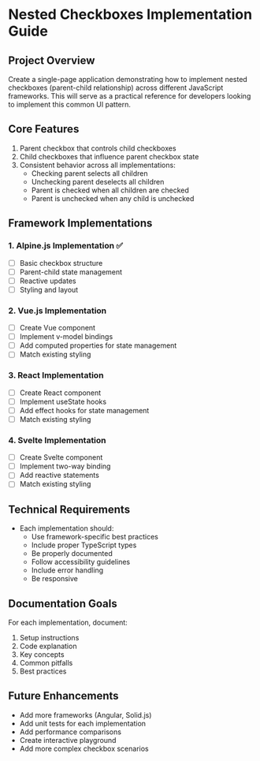# Nested Checkboxes Implementation Guide

## Project Overview
Create a single-page application demonstrating how to implement nested checkboxes (parent-child relationship) across different JavaScript frameworks. This will serve as a practical reference for developers looking to implement this common UI pattern.

## Core Features
1. Parent checkbox that controls child checkboxes
2. Child checkboxes that influence parent checkbox state
3. Consistent behavior across all implementations:
   - Checking parent selects all children
   - Unchecking parent deselects all children
   - Parent is checked when all children are checked
   - Parent is unchecked when any child is unchecked

## Framework Implementations

### 1. Alpine.js Implementation ✅
- [ ] Basic checkbox structure
- [ ] Parent-child state management
- [ ] Reactive updates
- [ ] Styling and layout

### 2. Vue.js Implementation
- [ ] Create Vue component
- [ ] Implement v-model bindings
- [ ] Add computed properties for state management
- [ ] Match existing styling

### 3. React Implementation
- [ ] Create React component
- [ ] Implement useState hooks
- [ ] Add effect hooks for state management
- [ ] Match existing styling

### 4. Svelte Implementation
- [ ] Create Svelte component
- [ ] Implement two-way binding
- [ ] Add reactive statements
- [ ] Match existing styling

## Technical Requirements
- Each implementation should:
  - Use framework-specific best practices
  - Include proper TypeScript types
  - Be properly documented
  - Follow accessibility guidelines
  - Include error handling
  - Be responsive

## Documentation Goals
For each implementation, document:
1. Setup instructions
2. Code explanation
3. Key concepts
4. Common pitfalls
5. Best practices

## Future Enhancements
- Add more frameworks (Angular, Solid.js)
- Add unit tests for each implementation
- Add performance comparisons
- Create interactive playground
- Add more complex checkbox scenarios
